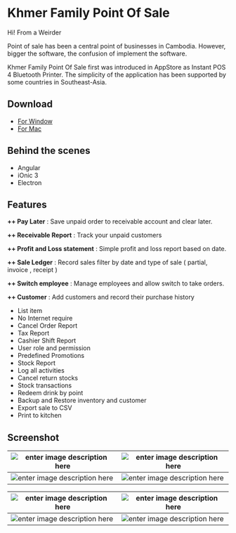﻿# Khmer Family Point Of Sale

Hi! From a Weirder

Point of sale has been a central point of businesses in Cambodia. However, bigger the software, the confusion of implement the software. 

Khmer Family Point Of Sale first was introduced in AppStore as Instant POS 4 Bluetooth Printer. The simplicity of the application has been supported by some countries in Southeast-Asia. 

## Download
- [For Window](https://app.box.com/s/v0rd5x9cgbommrrlmu5eiz8rtaagwljp) 
- [For Mac](https://app.box.com/s/1fc7su3evrcx2navju7ijqj8nlwzsfvk) 
## Behind the scenes 

- Angular
- iOnic 3
- Electron

## Features


**++ Pay Later** : Save unpaid order to receivable account and clear later.

**++ Receivable Report** : Track your unpaid customers

**++ Profit and Loss statement** : Simple profit and loss report based on date.

**++ Sale Ledger** : Record sales filter by date and type of sale ( partial, invoice , receipt )

**++ Switch employee** : Manage employees and allow switch to take orders.

**++ Customer** : Add customers and record their purchase history

 - List item
 - No Internet require
 - Cancel Order Report
 - Tax Report
 - Cashier Shift Report
 - User role and permission
 - Predefined Promotions
 - Stock Report
 - Log all activities
 - Cancel return stocks
 - Stock transactions
 - Redeem drink by point
 - Backup and Restore inventory and customer
 - Export sale to CSV
 - Print to kitchen

## Screenshot
|  ![enter image description here](https://scontent.fpnh5-3.fna.fbcdn.net/v/t1.6435-9/174309702_1627254887460401_6592934612164340954_n.jpg?_nc_cat=106&ccb=1-3&_nc_sid=730e14&_nc_eui2=AeE-b4Us-ZP9_VDQoA37yzfEqtgzE_h18LWq2DMT-HXwte_hNo5BXaOLl1MmCOlF_3_OoQUKR1oAx8vmsDhVdPBk&_nc_ohc=9SpFAMMaepwAX-t3Muv&_nc_ht=scontent.fpnh5-3.fna&oh=7dadb5272803418096455ee1b05467e8&oe=609DFDBE)| ![enter image description here](https://scontent.fpnh5-2.fna.fbcdn.net/v/t1.6435-9/172980434_1627254927460397_3233970397982420930_n.jpg?_nc_cat=107&ccb=1-3&_nc_sid=730e14&_nc_eui2=AeH0bd0HRKFULMzopCnvIZcWTYCYkRMGuMVNgJiREwa4xdBmz41hiAGvaLvBf4lvi25L2ASv_ehF20zHjm5F5QF1&_nc_ohc=MobUrSaLnqUAX8WdL8J&_nc_ht=scontent.fpnh5-2.fna&oh=3fffdf3d71f72fcfe958e50ad6798a92&oe=609D28E4) |
|--|--|
| ![enter image description here](https://scontent.fpnh5-2.fna.fbcdn.net/v/t1.6435-9/173312624_1627254870793736_1787571263628278141_n.jpg?_nc_cat=109&ccb=1-3&_nc_sid=730e14&_nc_eui2=AeHVUFzQ67qKY2Y4ZSSEy8Zqk6G1Zti3-s-TobVm2Lf6zxek2y6McvZv4Pz2D6Po1222lWd5JeKmrRsXlVcmnzXx&_nc_ohc=ch7ciAzSqWQAX-gNjrc&_nc_oc=AQnN46MADumC5ry6jdK2uKFOqy_2CeQUSOA8kQN_YGqNXLckVclpH83CNacVU4Nzipc&_nc_ht=scontent.fpnh5-2.fna&oh=ffc35a2ee6089217a7807a41354c8e8c&oe=609CB5C9) | ![enter image description here](https://scontent.fpnh5-4.fna.fbcdn.net/v/t1.6435-9/172299181_1627254787460411_8280103702019066167_n.jpg?_nc_cat=101&ccb=1-3&_nc_sid=730e14&_nc_eui2=AeHxHbBdEk3hian8NqlDSHc0TwYDssOMZ6hPBgOyw4xnqFNyQSU5xNPRYFXf7zuUsRwqoNJuV81iaTtJb6qtkFlN&_nc_ohc=A6Nu2EXwnAoAX_aR0CE&_nc_ht=scontent.fpnh5-4.fna&oh=1de1f93122a9648d2f55f0b2c58717e3&oe=609E2BE0) |

|  ![enter image description here](https://scontent.fpnh5-3.fna.fbcdn.net/v/t1.6435-9/173170099_1627254840793739_4144538931402331588_n.jpg?_nc_cat=108&ccb=1-3&_nc_sid=730e14&_nc_eui2=AeEvSiC4sG_M-XdqLfujDqdiArIg8obtR5ECsiDyhu1HkWtLaDJZVVOBkW03_iumh4le3t-2E2yQxHe7xHQEiLDV&_nc_ohc=1N6Fi4isrwYAX-xsLJ3&_nc_ht=scontent.fpnh5-3.fna&oh=de2a67f9e472fc6e5b5be179ec1fca93&oe=609EF1A2)|![enter image description here](https://scontent.fpnh5-2.fna.fbcdn.net/v/t1.6435-9/174641254_1627254797460410_7852461022433922670_n.jpg?_nc_cat=102&ccb=1-3&_nc_sid=730e14&_nc_eui2=AeFt_aINGWxepF3kQf2JAK3xxi1Oiu2kx17GLU6K7aTHXvVmidWkTcatv7l0i0K9es6s1Hfte0UM6VXQj4NIcgRb&_nc_ohc=uwivXRZk8W0AX_ka4yw&_nc_ht=scontent.fpnh5-2.fna&oh=6c552fd4379f297147ef7c9d20fc59e2&oe=609FEDD7)|
|--|--|
| ![enter image description here](https://scontent.fpnh5-4.fna.fbcdn.net/v/t1.6435-9/174283195_1627254710793752_5160779982283941534_n.jpg?_nc_cat=101&ccb=1-3&_nc_sid=730e14&_nc_eui2=AeHTPgWcvJ_VI6TFnGp_NwBAV6C-3x918hVXoL7fH3XyFYwW1bwiD3GzqFkEe_NzhWXcvsM1Q2vhYweavI81WOLQ&_nc_ohc=bYGRzTY1fB0AX-9Zpi_&_nc_ht=scontent.fpnh5-4.fna&oh=69a1fd9e991e97a88a05dc949179945e&oe=609DB676) | ![enter image description here](https://scontent.fpnh5-3.fna.fbcdn.net/v/t1.6435-9/174191871_1627254717460418_4909825810261398053_n.jpg?_nc_cat=106&ccb=1-3&_nc_sid=730e14&_nc_eui2=AeEivEWMdL2AY8L1uVXlcBDhV8Vwhyd4nMZXxXCHJ3icxgEbZBpGaXFxlZNnLiBeVqk_zVm2z8Si8SDS4D3HapvU&_nc_ohc=UpM1cK05rJsAX-XpEtA&_nc_ht=scontent.fpnh5-3.fna&oh=8e422fd6aa7ac253592d39bce8f93a11&oe=609F7F69) |





